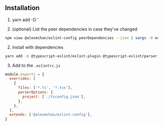 ## Installation

1. yarn add -D '

1. (optional) List the peer dependencies in case they've changed

```sh
npm view @alexmchan/eslint-config peerDependencies --json | xargs -0 node -e "console.log(Object.keys(JSON.parse(process.argv[1])).join(' '))"
```

2. Install with dependencies

```sh
yarn add -D @typescript-eslint/eslint-plugin @typescript-eslint/parser eslint eslint-config-prettier eslint-plugin-import eslint-plugin-no-only-tests eslint-plugin-prettier eslint-plugin-react eslint-plugin-react-hooks eslint-plugin-simple-import-sort
```

3. Add to the `.eslintrc.js`

```js
module.exports = {
  overrides: [
    {
      files: ['*.ts', '*.tsx'],
      parserOptions: {
        project: ['./tsconfig.json'],
      },
    },
  ],
  extends: ['@alexmchan/eslint-config'],
}
```
